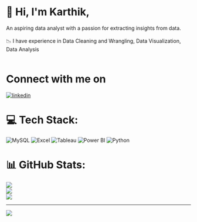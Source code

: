 
# 👋 Hi, I'm Karthik,

An aspiring data analyst with a passion for extracting insights from data.<br><br>
📉 I have experience in Data Cleaning and Wrangling, Data Visualization, Data Analysis<br><br>

# Connect with me on 
[![linkedin](https://img.shields.io/badge/linkedin-0A66C2?style=for-the-badge&logo=linkedin&logoColor=white)](https://www.linkedin.com/in/karthikgk-id333/)


# 💻 Tech Stack:
![MySQL](https://img.shields.io/badge/MySQL-3670A0?style=for-the-badge&logo=MySQL&logoColor=ffdd54) ![Excel](https://img.shields.io/badge/Excel-%2344A833.svg?style=for-the-badge&logo=Excel&logoColor=white) 
 ![Tableau](https://img.shields.io/badge/Tableau-%23ffffff.svg?style=for-the-badge&logo=Tableau&logoColor=black) ![Power BI](https://img.shields.io/badge/Power_BI-%23F7931E.svg?style=for-the-badge&logo=Power_BI&logoColor=white) ![Python](https://img.shields.io/badge/Python-3670A0?style=for-the-badge&logo=Python&logoColor=ffdd54) 
# 📊 GitHub Stats:
![](https://github-readme-stats.vercel.app/api?username=gkarthik333&theme=dark&hide_border=false&include_all_commits=false&count_private=false)<br/>
![](https://github-readme-streak-stats.herokuapp.com/?user=gkarthik333&theme=dark&hide_border=false)<br/>
![](https://github-readme-stats.vercel.app/api/top-langs/?username=gkarthik333&theme=dark&hide_border=false&include_all_commits=false&count_private=false&layout=compact)

---
[![](https://visitcount.itsvg.in/api?id=gkarthik333&icon=0&color=0)](https://visitcount.itsvg.in)

<!-- Proudly created with GPRM ( https://gprm.itsvg.in ) -->


<!---
gkarthik333/gkarthik333 is a ✨ special ✨ repository because its `README.md` (this file) appears on your GitHub profile.
You can click the Preview link to take a look at your changes.
--->
